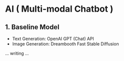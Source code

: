 # AI ( Multi-modal Chatbot )

## 1. Baseline Model
- Text Generation: OpenAI GPT (Chat) API 
- Image Generation: Dreambooth Fast Stable Diffusion

... writing ... 
